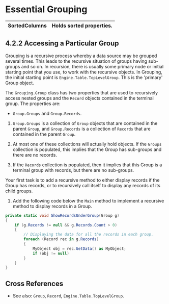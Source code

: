 <!--
source: image
domain: syncfusion-sdk
task: pdf-ocr-to-markdown
language: en (keep original; do not translate)
source_filename: page_033.jpeg
document_name: grouping
page_number: 033
page_id: grouping#page_033
product: Syncfusion Winforms
version: 11.4.0.26
timestamp: 2025-08-09T06:59:58Z
fidelity: lossless
-->

# Essential Grouping

| SortedColumns | Holds sorted properties. |
| --- | --- |

## 4.2.2 Accessing a Particular Group

Grouping is a recursive process whereby a data source may be grouped several times. This leads to the recursive situation of groups having sub-groups and so on. In recursion, there is usually some primary node or initial starting point that you use, to work with the recursive objects. In Grouping, the initial starting point is `Engine.Table.TopLevelGroup`. This is the 'primary' Group object.

The `Grouping.Group` class has two properties that are used to recursively access nested groups and the `Record` objects contained in the terminal group. The properties are:

- `Group.Groups` and `Group.Records`.

1. `Group.Groups` is a collection of `Group` objects that are contained in the parent `Group`, and `Group.Records` is a collection of `Records` that are contained in the parent `Group`.

2. At most one of these collections will actually hold objects. If the `Groups` collection is populated, this implies that the Group has sub-groups and there are no records.

3. If the `Records` collection is populated, then it implies that this Group is a terminal group with records, but there are no sub-groups.

Your first task is to add a recursive method to either display records if the Group has records, or to recursively call itself to display any records of its child groups.

1. Add the following code below the `Main` method to implement a recursive method to display records in a Group.

```csharp
private static void ShowRecordsUnderGroup(Group g)
{
    if (g.Records != null && g.Records.Count > 0)
    {
        // Displaying the data for all the records in each group.
        foreach (Record rec in g.Records)
        {
            MyObject obj = rec.GetData() as MyObject;
            if (obj != null)
        }
    }
}
```

## Cross References
- See also: `Group`, `Record`, `Engine.Table.TopLevelGroup`.

<!-- tags: [Syncfusion Winforms, grouping, recursion, GroupRecord, TerminalGroup] keywords: [Grouping, Recursive Group, Nested Groups, Display Records, Group Object, Terminal Group, Records] -->
